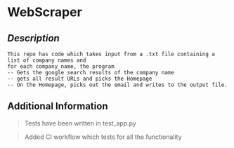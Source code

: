 # WebScraper


## _Description_

    This repo has code which takes input from a .txt file containing a list of company names and
    for each company name, the program
    -- Gets the google search results of the company name
    -- gets all result URLs and picks the Homepage
    -- On the Homepage, picks out the email and writes to the output file.

## Additional Information
> Tests have been written in test_app.py

> Added CI workflow which tests for all the functionality 

